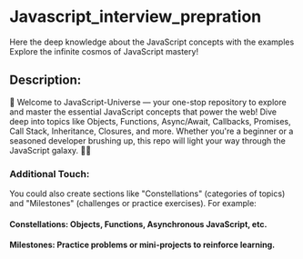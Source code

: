 # Javascript_interview_prepration
Here the deep knowledge about the JavaScript  concepts with the examples 
Explore the infinite cosmos of JavaScript mastery!


## Description:
🌟 Welcome to JavaScript-Universe — your one-stop repository to explore and master the essential JavaScript concepts that power the web!
Dive deep into topics like Objects, Functions, Async/Await, Callbacks, Promises, Call Stack, Inheritance, Closures, and more.
Whether you're a beginner or a seasoned developer brushing up, this repo will light your way through the JavaScript galaxy. 🚀✨

### Additional Touch:
You could also create sections like "Constellations" (categories of topics) and "Milestones" (challenges or practice exercises). For example:

#### Constellations: Objects, Functions, Asynchronous JavaScript, etc.
#### Milestones: Practice problems or mini-projects to reinforce learning.
